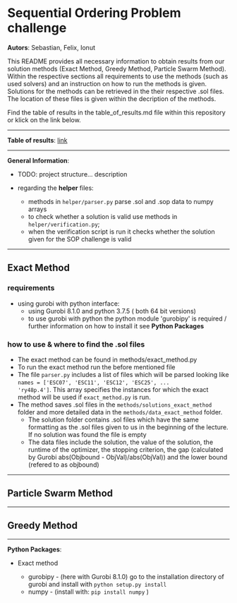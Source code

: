 # Sequential Ordering Problem challenge


**Autors**: Sebastian, Felix, Ionut

This README provides all necessary information to obtain results from our solution methods (Exact Method, Greedy Method, Particle Swarm Method). Within the respective sections all requirements to use the methods (such as used solvers) and an instruction on how to run the methods is given. Solutions for the methods can be retrieved in the their respective .sol files. The location of these files is given within the decription of the methods.

Find the table of results in the table_of_results.md file within this repository or klick on the link below.

------------------------------------------

**Table of results**: [link](table_of_results.md)

------------------------------------------

**General Information**:

* TODO: project structure... description

* regarding the **helper** files:
  * methods in `helper/parser.py` parse .sol and .sop data to numpy arrays
  * to check whether a solution is valid use methods in `helper/verification.py`;
  * when the verification script is run it checks whether the solution given for the SOP challenge is valid
  


------------------------------------------

## Exact Method

### requirements

* using gurobi with python interface:
  * using Gurobi 8.1.0 and python 3.7.5 ( both 64 bit versions)
  * to use gurobi with python the python module 'gurobipy' is required / further information on how to install it see **Python Packages**
  
### how to use & where to find the .sol files

* The exact method can be found in methods/exact_method.py
* To run the exact method run the before mentioned file
* The file `parser.py` includes a list of files which will be parsed looking like `names = ['ESC07', 'ESC11', 'ESC12', 'ESC25', ...              'ry48p.4']`. This array specifies the instances for which the exact method will be used if `exact_method.py` is run. 
* The method saves .sol files in the `methods/solutions_exact_method` folder and more detailed data in the `methods/data_exact_method` folder.
  * The solution folder contains .sol files which have the same formatting as the .sol files given to us in the beginning of the lecture. If no solution was found the file is empty
  * The data files include the solution, the value of the solution, the runtime of the optimizer, the stopping criterion, the gap (calculated by Gurobi abs(Objbound - ObjVal)/abs(ObjVal)) and the lower bound (refered to as objbound)
 
------------------------------------------

## Particle Swarm Method
 
------------------------------------------

## Greedy Method

------------------------------------------

**Python Packages**:

* Exact method

  * gurobipy - (here with Gurobi 8.1.0) go to the installation directory of gurobi and install with `python setup.py install`
  * numpy - (install with: `pip install numpy` )


